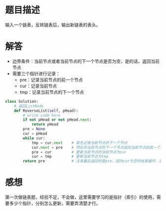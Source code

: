 # 题目描述

输入一个链表，反转链表后，输出新链表的表头。

# 解答

* 边界条件：当前节点或者当前节点的下一个节点是否为空，是的话，返回当前节点
* 需要三个指针进行记录：
  * pre：记录当前节点的前一个节点
  * cur：记录当前节点
  * tmp：记录当前节点的下一个节点

```python
class Solution:
    # 返回ListNode
    def ReverseList(self, pHead):
        # write code here
        if not pHead or not pHead.next:
            return pHead
        pre = None
        cur = pHead
        while cur:
            tmp = cur.next    # 首先记录当前节点的下一个节点
            cur.next = pre    # 然后将当前节点的下一个节点指向当前节点的前一个节点
            pre = cur         # 更新当前节点的当前节点为cur
            cur = tmp         # 更新当前节点为tmp
        return pre            # 注意最后返回的是pre，因为cur为空时结束循环，表示当前节点的前一个节点就是最后一个节点
```

# 感想

第一次做链表题，经验不足，不会做，这里需要学习的是指针（索引）的使用，需要多少个指针，分别怎么更新，需要弄清楚才行。
